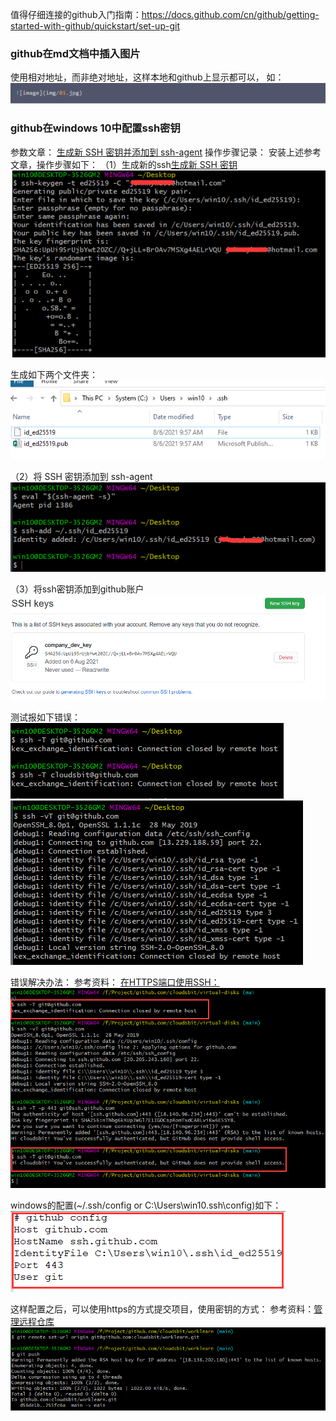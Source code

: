 值得仔细连接的github入门指南：https://docs.github.com/cn/github/getting-started-with-github/quickstart/set-up-git



### github在md文档中插入图片

使用相对地址，而非绝对地址，这样本地和github上显示都可以， 如：![image-20210825101954326](images\image-20210825101954326.png)



### github在windows 10中配置ssh密钥

参数文章： [生成新 SSH 密钥并添加到 ssh-agent](https://docs.github.com/cn/github/authenticating-to-github/connecting-to-github-with-ssh/generating-a-new-ssh-key-and-adding-it-to-the-ssh-agent)
操作步骤记录：
安装上述参考文章，操作步骤如下：
（1）生成新的ssh[生成新 SSH 密钥](https://docs.github.com/cn/github/authenticating-to-github/connecting-to-github-with-ssh/generating-a-new-ssh-key-and-adding-it-to-the-ssh-agent#generating-a-new-ssh-key)
![image-20210806100049966](images\image-20210806100049966.png)

生成如下两个文件夹：
![image-20210806100126584](images\image-20210806100126584.png)

（2）将 SSH 密钥添加到 ssh-agent
![image-20210806100534813](images\image-20210806100534813.png)

（3）将ssh密钥添加到github账户
<img src="images\image-20210806101052809.png" alt="image-20210806101052809" style="zoom:67%;" />

测试报如下错误：
![image-20210806102003422](images\image-20210806102003422.png)
![image-20210806103304727](images\image-20210806103304727.png)

错误解决办法：
参考资料： [在HTTPS端口使用SSH：](https://docs.github.com/cn/github/authenticating-to-github/troubleshooting-ssh/using-ssh-over-the-https-port)
![image-20210806112244712](images\image-20210806112244712.png)

windows的配置(~/.ssh/config or C:\Users\win10\.ssh\config)如下：
![image-20210806113137876](images\image-20210806113137876.png)

这样配置之后，可以使用https的方式提交项目，使用密钥的方式：
参考资料：[管理远程仓库](https://docs.github.com/cn/github/getting-started-with-github/getting-started-with-git/managing-remote-repositories)
![image-20210806113029700](images\image-20210806113029700.png)


